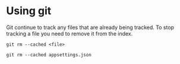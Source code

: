 # Using git

Git continue to track any files that are already being tracked.
To stop tracking a file you need to remove it from the index.

```CLI
git rm --cached <file>

git rm --cached appsettings.json
```
